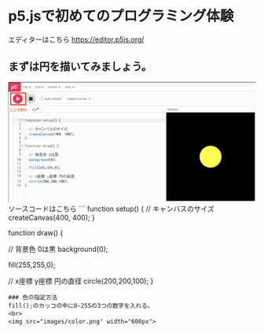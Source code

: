 # p5.jsで初めてのプログラミング体験
エディターはこちら https://editor.p5js.org/

## まずは円を描いてみましょう。
<img src="images/circle.png" width="600px">
<br>
ソースコードはこちら
```
function setup() {
  // キャンバスのサイズ
  createCanvas(400, 400);
}

function draw() {
  
  // 背景色 0は黒
  background(0);
  
  fill(255,255,0);
  
  // x座標 y座標 円の直径
  circle(200,200,100);
}
```
### 色の指定方法
fill();のカッコの中に0~255の3つの数字を入れる。
<br>
<img src="images/color.png" width="600px">


